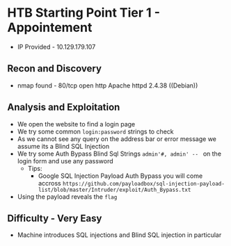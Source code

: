# HTB Starting Point Tier 1 - Appointement

- IP Provided - 10.129.179.107

## Recon and Discovery

- nmap found - 80/tcp open  http    Apache httpd 2.4.38 ((Debian))

## Analysis and Exploitation

- We open the website to find a login page
- We try some common `login:password` strings to check
- As we cannot see any query on the address bar or error message we assume its a Blind SQL Injection
- We try some Auth Bypass Blind Sql Strings `admin'#, admin' -- ` on the login form and use any password
	- Tips:
		- Google SQL Injection Payload Auth Bypass you will come accross `https://github.com/payloadbox/sql-injection-payload-list/blob/master/Intruder/exploit/Auth_Bypass.txt`
- Using the payload reveals the `flag`

## Difficulty - Very Easy

- Machine introduces SQL injections and Blind SQL injection in particular
